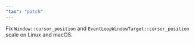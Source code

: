 ```yaml
---
"tao": "patch"
---
```


Fix `Window::cursor_position` and `EventLoopWindowTarget::cursor_position` scale on Linux and macOS.
